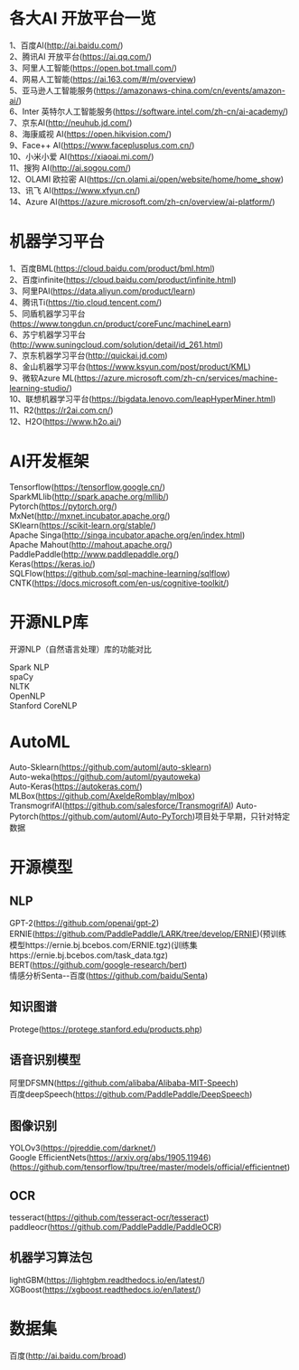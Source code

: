 各大AI 开放平台一览<br>
=========================================

1、百度AI(http://ai.baidu.com/)</br>
2、腾讯AI 开放平台(https://ai.qq.com/)</br>
3、阿里人工智能(https://open.bot.tmall.com/)</br>
4、网易人工智能(https://ai.163.com/#/m/overview)</br>
5、亚马逊人工智能服务(https://amazonaws-china.com/cn/events/amazon-ai/)</br>
6、Inter 英特尔人工智能服务(https://software.intel.com/zh-cn/ai-academy/)</br>
7、京东AI(http://neuhub.jd.com/)</br>
8、海康威视 AI(https://open.hikvision.com/)</br>
9、Face++ AI(https://www.faceplusplus.com.cn/)</br>
10、小米小爱 AI(https://xiaoai.mi.com/)</br>
11、搜狗 AI(http://ai.sogou.com/)</br>
12、OLAMI 欧拉密 AI(https://cn.olami.ai/open/website/home/home_show)</br>
13、讯飞 AI(https://www.xfyun.cn/)</br>
14、Azure AI(https://azure.microsoft.com/zh-cn/overview/ai-platform/)</br>


机器学习平台
===========================================
1、百度BML(https://cloud.baidu.com/product/bml.html)<br>
2、百度infinite(https://cloud.baidu.com/product/infinite.html)<br>
3、阿里PAI(https://data.aliyun.com/product/learn)<br>
4、腾讯Ti(https://tio.cloud.tencent.com/)<br>
5、同盾机器学习平台(https://www.tongdun.cn/product/coreFunc/machineLearn)<br>
6、苏宁机器学习平台(http://www.suningcloud.com/solution/detail/id_261.html)<br>
7、京东机器学习平台(http://quickai.jd.com)<br>
8、金山机器学习平台(https://www.ksyun.com/post/product/KML)<br>
9、微软Azure ML(https://azure.microsoft.com/zh-cn/services/machine-learning-studio/)<br>
10、联想机器学习平台(https://bigdata.lenovo.com/leapHyperMiner.html)<br>
11、R2(https://r2ai.com.cn/)<br>
12、H2O(https://www.h2o.ai/)

AI开发框架<br>
===========================================
Tensorflow(https://tensorflow.google.cn/)<br>
SparkMLlib(http://spark.apache.org/mllib/)<br>
Pytorch(https://pytorch.org/)<br>
MxNet(http://mxnet.incubator.apache.org/)<br>
SKlearn(https://scikit-learn.org/stable/)<br>
Apache Singa(http://singa.incubator.apache.org/en/index.html)<br>
Apache Mahout(http://mahout.apache.org/)<br>
PaddlePaddle(http://www.paddlepaddle.org/)<br>
Keras(https://keras.io/)<br>
SQLFlow(https://github.com/sql-machine-learning/sqlflow)<br>
CNTK(https://docs.microsoft.com/en-us/cognitive-toolkit/)<br>



开源NLP库
============================================
开源NLP（自然语言处理）库的功能对比<br>

Spark NLP<br>
spaCy<br>
NLTK<br>
OpenNLP<br>
Stanford CoreNLP<br>



AutoML
============================================
Auto-Sklearn(https://github.com/automl/auto-sklearn)<br>
Auto-weka(https://github.com/automl/pyautoweka)<br>
Auto-Keras(https://autokeras.com/)<br>
MLBox(https://github.com/AxeldeRomblay/mlbox)<br>
TransmogrifAI(https://github.com/salesforce/TransmogrifAI)
Auto-Pytorch(https://github.com/automl/Auto-PyTorch)项目处于早期，只针对特定数据


开源模型
=============================================

NLP
-----------------------------------------------
GPT-2(https://github.com/openai/gpt-2)<br>
ERNIE(https://github.com/PaddlePaddle/LARK/tree/develop/ERNIE)(预训练模型https://ernie.bj.bcebos.com/ERNIE.tgz)(训练集https://ernie.bj.bcebos.com/task_data.tgz)<br>
BERT(https://github.com/google-research/bert)<br>
情感分析Senta--百度(https://github.com/baidu/Senta)<br>


知识图谱
------------------------------------------------
Protege(https://protege.stanford.edu/products.php)<br>



语音识别模型
------------------------------------------------
阿里DFSMN(https://github.com/alibaba/Alibaba-MIT-Speech)<br>
百度deepSpeech(https://github.com/PaddlePaddle/DeepSpeech)<br>


图像识别
------------------------------------------------------
YOLOv3(https://pjreddie.com/darknet/)<br>
Google EfficientNets(https://arxiv.org/abs/1905.11946)(https://github.com/tensorflow/tpu/tree/master/models/official/efficientnet)<br>


OCR
-------------------------------------------------
tesseract(https://github.com/tesseract-ocr/tesseract)<br>
paddleocr(https://github.com/PaddlePaddle/PaddleOCR)<br>


机器学习算法包
--------------------------------------------------
lightGBM(https://lightgbm.readthedocs.io/en/latest/)<br>
XGBoost(https://xgboost.readthedocs.io/en/latest/)<br>



数据集
=======================================================
百度(http://ai.baidu.com/broad)<br>
